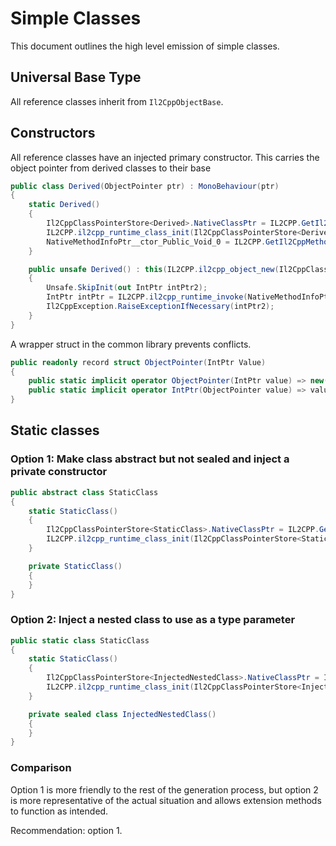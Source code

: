 # Simple Classes

This document outlines the high level emission of simple classes.

## Universal Base Type

All reference classes inherit from `Il2CppObjectBase`.

## Constructors

All reference classes have an injected primary constructor. This carries the object pointer from derived classes to their base

```cs
public class Derived(ObjectPointer ptr) : MonoBehaviour(ptr)
{
    static Derived()
    {
        Il2CppClassPointerStore<Derived>.NativeClassPtr = IL2CPP.GetIl2CppClass("Assembly-CSharp.dll", "", "Derived");
        IL2CPP.il2cpp_runtime_class_init(Il2CppClassPointerStore<Derived>.NativeClassPtr);
        NativeMethodInfoPtr__ctor_Public_Void_0 = IL2CPP.GetIl2CppMethodByToken(Il2CppClassPointerStore<Derived>.NativeClassPtr, 100666213);
    }

    public unsafe Derived() : this(IL2CPP.il2cpp_object_new(Il2CppClassPointerStore<Derived>.NativeClassPtr))
    {
        Unsafe.SkipInit(out IntPtr intPtr2);
        IntPtr intPtr = IL2CPP.il2cpp_runtime_invoke(NativeMethodInfoPtr__ctor_Public_Void_0, IL2CPP.Il2CppObjectBaseToPtrNotNull(this), (void**)null, ref intPtr2);
        Il2CppException.RaiseExceptionIfNecessary(intPtr2);
    }
}
```

A wrapper struct in the common library prevents conflicts.

```cs
public readonly record struct ObjectPointer(IntPtr Value)
{
    public static implicit operator ObjectPointer(IntPtr value) => new(value);
    public static implicit operator IntPtr(ObjectPointer value) => value.Value;
}
```

## Static classes

### Option 1: Make class abstract but not sealed and inject a private constructor

```cs
public abstract class StaticClass
{
    static StaticClass()
    {
        Il2CppClassPointerStore<StaticClass>.NativeClassPtr = IL2CPP.GetIl2CppClass("Assembly-CSharp.dll", "", "StaticClass");
        IL2CPP.il2cpp_runtime_class_init(Il2CppClassPointerStore<StaticClass>.NativeClassPtr);
    }

    private StaticClass()
    {
    }
}
```

### Option 2: Inject a nested class to use as a type parameter

```cs
public static class StaticClass
{
    static StaticClass()
    {
        Il2CppClassPointerStore<InjectedNestedClass>.NativeClassPtr = IL2CPP.GetIl2CppClass("Assembly-CSharp.dll", "", "StaticClass");
        IL2CPP.il2cpp_runtime_class_init(Il2CppClassPointerStore<InjectedNestedClass>.NativeClassPtr);
    }

    private sealed class InjectedNestedClass()
    {
    }
}
```

### Comparison

Option 1 is more friendly to the rest of the generation process, but option 2 is more representative of the actual situation and allows extension methods to function as intended.

Recommendation: option 1.
